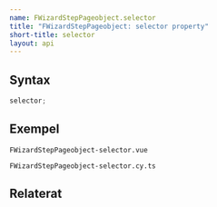 ```yaml
---
name: FWizardStepPageobject.selector
title: "FWizardStepPageobject: selector property"
short-title: selector
layout: api
---
```


## Syntax

```ts nocompile nolint
selector;
```

## Exempel

```import static
FWizardStepPageobject-selector.vue
```

```import
FWizardStepPageobject-selector.cy.ts
```

## Relaterat
